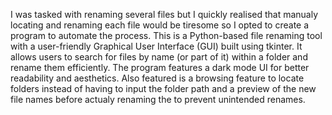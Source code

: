 I was tasked with renaming several files but I quickly realised that manualy locating and renaming each file would be tiresome so I opted to create a program to automate the process.
This is a Python-based file renaming tool with a user-friendly Graphical User Interface (GUI) built using tkinter. It allows users to search for files by name (or part of it) within a folder and rename them efficiently. The program features a dark mode UI for better readability and aesthetics.
Also featured is a browsing feature to locate folders instead of having to input the folder path and a preview of the new file names before actualy renaming the to prevent unintended renames. 
